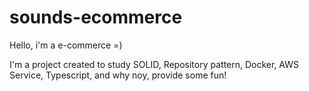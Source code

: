 # sounds-ecommerce
Hello, i'm a e-commerce =)

I'm a project created to study SOLID, Repository pattern, Docker, AWS Service, Typescript, and why noy, provide some fun!
